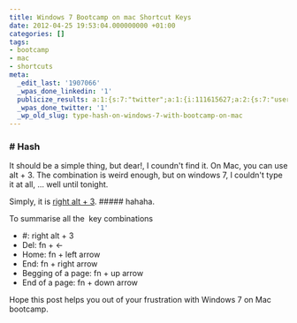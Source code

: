 ```yaml
---
title: Windows 7 Bootcamp on mac Shortcut Keys
date: 2012-04-25 19:53:04.000000000 +01:00
categories: []
tags:
- bootcamp
- mac
- shortcuts
meta:
  _edit_last: '1907066'
  _wpas_done_linkedin: '1'
  publicize_results: a:1:{s:7:"twitter";a:1:{i:111615627;a:2:{s:7:"user_id";s:10:"andrewchaa";s:7:"post_id";s:18:"195239030806421506";}}}
  _wpas_done_twitter: '1'
  _wp_old_slug: type-hash-on-windows-7-with-bootcamp-on-mac
---
```

<h3># Hash</h3>
<p>It should be a simple thing, but dear!, I coundn't find it. On Mac, you can use alt + 3. The combination is weird enough, but on windows 7, I couldn't type it at all, ... well until tonight.</p>
<p>Simply, it is <a href="https://discussions.apple.com/thread/2758010?start=0&amp;tstart=0">right alt + 3</a>. ##### hahaha.</p>
<p>To summarise all the  key combinations</p>
<ul>
<li>#: right alt + 3</li>
<li>Del: fn + &lt;-</li>
<li>Home: fn + left arrow</li>
<li>End: fn + right arrow</li>
<li>Begging of a page: fn + up arrow</li>
<li>End of a page: fn + down arrow</li>
</ul>
<p>Hope this post helps you out of your frustration with Windows 7 on Mac bootcamp.</p>
